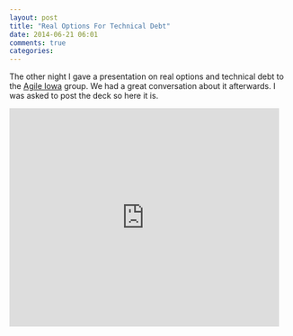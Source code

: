 ```yaml
---
layout: post
title: "Real Options For Technical Debt"
date: 2014-06-21 06:01
comments: true
categories: 
---
```


The other night I gave a presentation on real options and technical debt to the <a href="http://www.agileiowa.org/2014/06/12/real-options-for-technical-debt/">Agile Iowa</a> group. We had a great conversation about it afterwards. I was asked to post the deck so here it is.

<iframe src="https://docs.google.com/presentation/d/1QPx8ufyPb3Qnh2fnq7m8cLIhS_dfcTRGQVsOioQl6Ng/embed?start=false&loop=false&delayms=5000"" frameborder="0" width="480" height="389" allowfullscreen="true" mozallowfullscreen="true" webkitallowfullscreen="true"></iframe>


